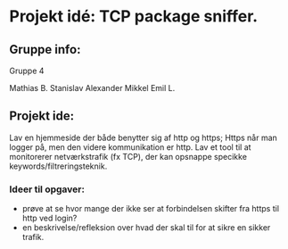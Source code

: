 # Projekt idé: TCP package sniffer.

## Gruppe info: 
Gruppe 4

Mathias B.
Stanislav
Alexander
Mikkel Emil L.

## Projekt ide:
Lav en hjemmeside der både benytter sig af http og https; Https når man logger på, men den videre kommunikation er http.
Lav et tool til at monitorerer netværkstrafik (fx TCP), der kan opsnappe specikke keywords/filtreringsteknik.


### Ideer til opgaver: 
- prøve at se hvor mange der ikke ser at forbindelsen skifter fra https til http ved login?
- en beskrivelse/refleksion over hvad der skal til for at sikre en sikker trafik. 